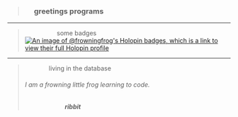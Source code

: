 > ### &emsp; greetings programs

------

> &emsp; &emsp; &emsp; &emsp; some badges
[![An image of @frowningfrog's Holopin badges, which is a link to view their full Holopin profile](https://holopin.me/frowningfrog)](https://holopin.io/@frowningfrog)

------

> &emsp; &emsp; &emsp; living in the database
> ###### I am a frowning little frog learning to code.   
> &emsp; &emsp; &emsp; &emsp; &emsp; ***ribbit***
